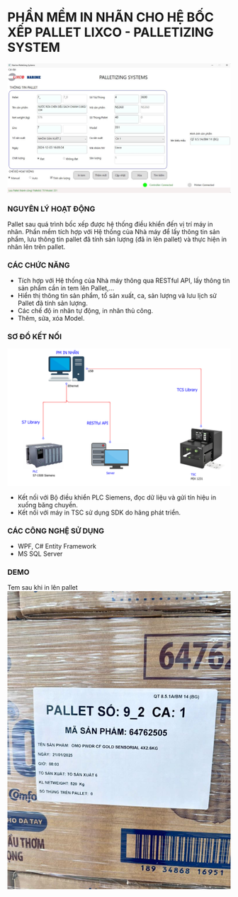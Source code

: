 # PHẦN MỀM IN NHÃN CHO HỆ BỐC XẾP PALLET LIXCO - PALLETIZING SYSTEM
![Palletizing System](/assets/palletizing-system.jpg)
### NGUYÊN LÝ HOẠT ĐỘNG
Pallet sau quá trình bốc xếp được hệ thống điều khiển đến vị trí máy in nhãn. Phần mềm tích hợp với Hệ thống của Nhà máy để lấy thông tin sản phẩm, lưu thông tin pallet đã tính sản lượng (đã in lên pallet) và thực hiện in nhãn lên trên pallet. 
### CÁC CHỨC NĂNG
- Tích hợp với Hệ thống của Nhà máy thông qua RESTful API, lấy thông tin sản phẩm cần in tem lên Pallet,...
- Hiển thị thông tin sản phẩm, tổ sản xuất, ca, sản lượng và lưu lịch sử Pallet đã tính sản lượng.
- Các chế độ in nhãn tự động, in nhãn thủ công.
- Thêm, sửa, xóa Model.

### SƠ ĐỒ KẾT NỐI
![Palletizing System](/assets/Lixco_diagram.PNG)
- Kết nối với Bộ điều khiển PLC Siemens, đọc dữ liệu và gửi tín hiệu in xuống băng chuyền.
- Kết nối với máy in TSC sử dụng SDK do hãng phát triển.

### CÁC CÔNG NGHỆ SỬ DỤNG
- WPF, C# Entity Framework
- MS SQL Server
### DEMO
Tem sau khi in lên pallet</br>
![Palletizing System](/assets/lixco.jpg)

